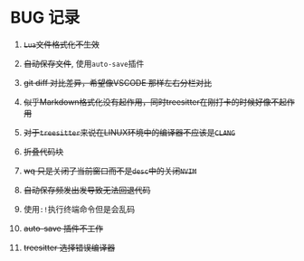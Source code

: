 # BUG 记录

1. ~~`Lua`文件格式化不生效~~

2. ~~自动保存文件~~, 使用`auto-save`插件

3. ~~git diff 对比差异，希望像VSCODE 那样左右分栏对比~~

4. ~~似乎Markdown格式化没有起作用，同时treesitter在刚打卡的时候好像不起作用~~

6. ~~对于`treesitter`来说在LINUX环境中的编译器不应该是`CLANG`~~

7. ~~折叠代码块~~

8. ~~<leader>wq 只是关闭了当前窗口而不是`desc`中的关闭`NVIM`~~

9. ~~自动保存频发出发导致无法回退代码~~

10. 使用`:!`执行终端命令但是会乱码

11. ~~auto-save 插件不工作~~

12. ~~treesitter 选择错误编译器~~
